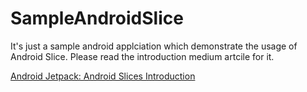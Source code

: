 # SampleAndroidSlice

It's just a sample android applciation which demonstrate the usage of Android Slice. Please read the introduction medium artcile for it.

[Android Jetpack: Android Slices Introduction](https://medium.com/@saurabhkpatel/android-jetpack-android-slices-introduction-cf0ce0f3e885)


